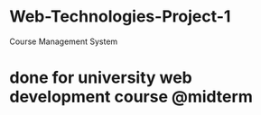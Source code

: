 # Web-Technologies-Project-1
Course Management System
# done for university web development course @midterm 

